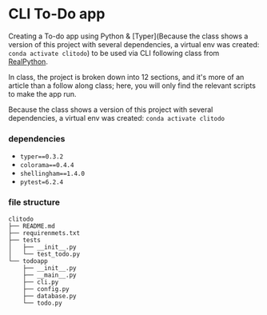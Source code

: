 # CLI To-Do app

Creating a To-do app using Python & [Typer](Because the class shows a version of this project with several dependencies, a virtual env was created: `conda activate clitodo`) to be used via CLI following class from [RealPython](https://realpython.com/python-typer-cli/).

In class, the project is broken down into 12 sections, and it's more of an article than a follow along class;  here, you will only find the relevant scripts to make the app run.

Because the class shows a version of this project with several dependencies, a virtual env was created: `conda activate clitodo`

### dependencies

- `typer==0.3.2`
- `colorama==0.4.4`
- `shellingham==1.4.0`
- `pytest=6.2.4`

### file structure

```
clitodo
├── README.md
├── requirenmets.txt
├── tests
│   ├── __init__.py
│   └── test_todo.py
└── todoapp
    ├── __init__.py
    ├── __main__.py
    ├── cli.py
    ├── config.py
    ├── database.py
    └── todo.py
```